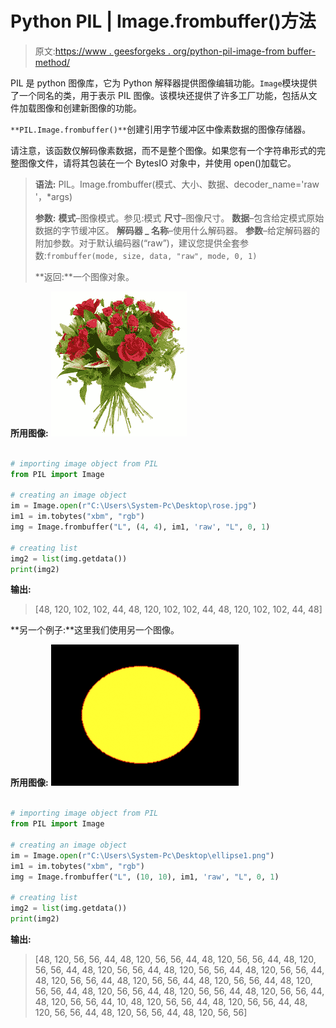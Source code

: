 # Python PIL | Image.frombuffer()方法

> 原文:[https://www . geesforgeks . org/python-pil-image-from buffer-method/](https://www.geeksforgeeks.org/python-pil-image-frombuffer-method/)

PIL 是 python 图像库，它为 Python 解释器提供图像编辑功能。`Image`模块提供了一个同名的类，用于表示 PIL 图像。该模块还提供了许多工厂功能，包括从文件加载图像和创建新图像的功能。

`**PIL.Image.frombuffer()**`创建引用字节缓冲区中像素数据的图像存储器。

请注意，该函数仅解码像素数据，而不是整个图像。如果您有一个字符串形式的完整图像文件，请将其包装在一个 BytesIO 对象中，并使用 open()加载它。

> **语法:** PIL。Image.frombuffer(模式、大小、数据、decoder_name='raw '，*args)
> 
> **参数:**
> **模式**–图像模式。参见:模式
> **尺寸**–图像尺寸。
> **数据**–包含给定模式原始数据的字节缓冲区。
> **解码器 _ 名称**–使用什么解码器。
> **参数**–给定解码器的附加参数。对于默认编码器(“raw”)，建议您提供全套参数:`frombuffer(mode, size, data, "raw", mode, 0, 1)`
> 
> **返回:**一个图像对象。

**所用图像:**
![](img/830a03c07a38a5d0da94ca5826ef56d7.png)

```py

# importing image object from PIL
from PIL import Image

# creating an image object
im = Image.open(r"C:\Users\System-Pc\Desktop\rose.jpg")
im1 = im.tobytes("xbm", "rgb")
img = Image.frombuffer("L", (4, 4), im1, 'raw', "L", 0, 1)

# creating list 
img2 = list(img.getdata())
print(img2)
```

**输出:**

> [48, 120, 102, 102, 44, 48, 120, 102, 102, 44, 48, 120, 102, 102, 44, 48]

**另一个例子:**这里我们使用另一个图像。

**所用图像:**
![](img/9cbf1a9c1e25eca7ca32921c80e7f1bc.png)

```py

# importing image object from PIL
from PIL import Image

# creating an image object
im = Image.open(r"C:\Users\System-Pc\Desktop\ellipse1.png")
im1 = im.tobytes("xbm", "rgb")
img = Image.frombuffer("L", (10, 10), im1, 'raw', "L", 0, 1)

# creating list 
img2 = list(img.getdata())
print(img2)
```

**输出:**

> [48, 120, 56, 56, 44, 48, 120, 56, 56, 44, 48, 120, 56, 56, 44, 48, 120, 56, 56, 44, 48, 120, 56, 56, 44, 48, 120, 56, 56, 44, 48, 120, 56, 56, 44, 48, 120, 56, 56, 44, 48, 120, 56, 56, 44, 48, 120, 56, 56, 44, 48, 120, 56, 56, 44, 48, 120, 56, 56, 44, 48, 120, 56, 56, 44, 48, 120, 56, 56, 44, 48, 120, 56, 56, 44, 10, 48, 120, 56, 56, 44, 48, 120, 56, 56, 44, 48, 120, 56, 56, 44, 48, 120, 56, 56, 44, 48, 120, 56, 56]